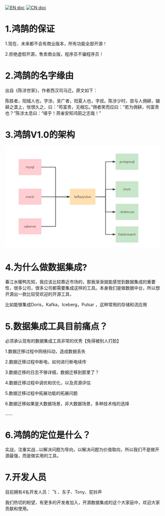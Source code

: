 

[![EN doc](https://img.shields.io/badge/document-English-blue.svg)](README.md)
[![CN doc](https://img.shields.io/badge/文档-中文版-blue.svg)](README_CH.md)

# 1.鸿鹄的保证

1.现在、未来都不会有商业版本，所有功能全部开源！

2.拒绝虚假开源，售卖商业版，程序员不骗程序员！

# 2.鸿鹄的名字缘由

出自《陈涉世家》，作者西汉司马迁。原文如下：

陈胜者，阳城人也，字涉。吴广者，阳夏人也，字叔。陈涉少时，尝与人佣耕，辍耕之垄上，怅恨久之，曰：“苟富贵，无相忘。”佣者笑而应曰：“若为佣耕，何富贵也？”陈涉太息曰：“嗟乎！燕雀安知鸿鹄之志哉！”

# 3.鸿鹄V1.0的架构

![V1.0的架构图](./picture/a.jpg)



# 4.为什么做数据集成?

春江水暖鸭先知，我应该比较靠近市场的，那我渐渐就能感觉到数据集成的重要性，很多公司，很多公司都需要集成这样的工具。本身我们是做数据中台，所以想开源出一款比较受欢迎的开源工具，



比如能够集成Doris，Kafka，Iceberg，Pulsar ，这种常用的存储和流应用



# 5.数据集成工具目前痛点？

必须承认现有的数据集成工具非常的优秀【免得被别人打脸】

1.数据迁移过程中网络抖动，造成数据丢失

2.数据迁移过程中断电，如何进行断电续传

3.数据迁移的日志不够详细，数据迁移到那里了？

4.数据迁移过程中调优和优化，以及资源评估

5.数据迁移过程中拓展功能的拓展问题

6.数据迁移如果是大数据场景，非大数据场景，多种技术栈的选择

......

# 6.鸿鹄的定位是什么？

实战，注重实战...以解决问题为导向，以解决问题为价值取向，所以我们不是做开源最强，而是做实用的工具。



# 7.开发人员

目前拥有4名开发人员：  飞  、东子、Tony、驼铃声 



我们热切的盼望，有更多的开发者加入，开源数据集成的这个大家庭中，欢迎大家贡献和使用。

